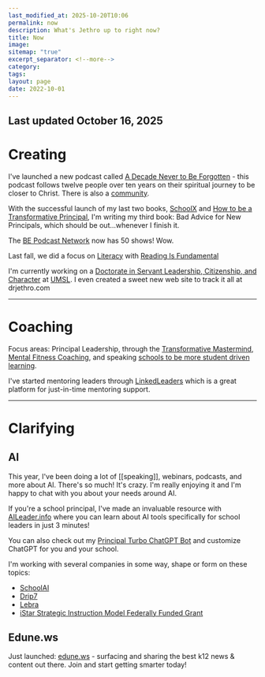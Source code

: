 ```yaml
---
last_modified_at: 2025-10-20T10:06
permalink: now
description: What's Jethro up to right now?
title: Now
image:
sitemap: "true"
excerpt_separator: <!--more-->
category:
tags:
layout: page
date: 2022-10-01
---
```

## Last updated October 16, 2025
# Creating


I've launched a new podcast called [A Decade Never to Be Forgotten](https://adecadenevertobeforgotten.com) - this podcast follows twelve people over ten years on their spiritual journey to be closer to Christ. There is also a [community][12].

With the successful launch of my last two books, [SchoolX][0] and [How to be a Transformative Principal][1], I'm writing my third book: Bad Advice for New Principals, which should be out...whenever I finish it. 

The [BE Podcast Network][2] now has 50 shows! Wow. 

Last fall, we did a focus on [Literacy](https://literacy.bepodcast.network) with [Reading Is Fundamental](https://rif.org)

I'm currently working on a [Doctorate in Servant Leadership, Citizenship, and Character](https://drjethro.com) at [UMSL](https://umsl.edu). I even created a sweet new web site to track it all at drjethro.com
- - - 
# Coaching

Focus areas: Principal Leadership, through the [Transformative Mastermind][4], [Mental Fitness Coaching][5], and speaking [schools to be more student driven learning][6]. 

I've started mentoring leaders through [LinkedLeaders](https://linkedleaders.com) which is a great platform for just-in-time mentoring support. 

- - -

# Clarifying

## AI
This year, I've been doing a lot of [[speaking]], webinars, podcasts, and more about AI. There's so much! It's crazy. I'm really enjoying it and I'm happy to chat with you about your needs around AI. 

If you're a school principal, I've made an invaluable resource with [AILeader.info][7] where you can learn about AI tools specifically for school leaders in just 3 minutes! 

You can also check out my [Principal Turbo ChatGPT Bot][8] and customize ChatGPT for you and your school.

I'm working with several companies in some way, shape or form on these topics: 
- [SchoolAI](https://schoolai.com)
- [Drip7](https://drip7.com)
- [Lebra](https://Lebrahq.com)
- [iStar Strategic Instruction Model Federally Funded Grant](https://sim.ku.edu/sim-reading-programs)

## Edune.ws
Just launched: [edune.ws][9] - surfacing and sharing the best k12 news & content out there. Join and start getting smarter today!


[0]: https://amzn.to/34j8fOT
[1]: https://amzn.to/3r1MD8O
[2]: https://bepodcast.network/
[3]: https://transformativeprincipal.org/summer-of-ai
[4]: http://jethrojones.com/mastermind
[5]: https://transformative-principal.ck.page/products/mental-fitness-coaching
[6]: http://jethrojones.com/speaking
[7]: https://aileader.info/
[8]: https://ruckusmakers.substack.com?utm_source=navbar&utm_medium=web&r=ac8cl
[9]: https://edune.ws
[10]: https://bepodcast.network
[11]: https://transformativeprincipal.transistor.fm/summer-of-ai
[12]: https://www.skool.com/a-decade-never-to-be-forgotten-4407/about
